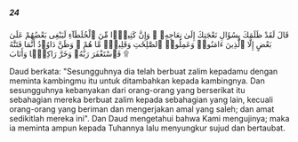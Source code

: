##### 24

<span class="ayah">قَالَ لَقَدْ ظَلَمَكَ بِسُؤَالِ نَعْجَتِكَ إِلَىٰ نِعَاجِهِۦ ۖ وَإِنَّ كَثِيرًۭا مِّنَ ٱلْخُلَطَآءِ لَيَبْغِى بَعْضُهُمْ عَلَىٰ بَعْضٍ إِلَّا ٱلَّذِينَ ءَامَنُوا۟ وَعَمِلُوا۟ ٱلصَّٰلِحَٰتِ وَقَلِيلٌۭ مَّا هُمْ ۗ وَظَنَّ دَاوُۥدُ أَنَّمَا فَتَنَّٰهُ فَٱسْتَغْفَرَ رَبَّهُۥ وَخَرَّ رَاكِعًۭا وَأَنَابَ ۩</span>

<span class="ayah_translation">Daud berkata: "Sesungguhnya dia telah berbuat zalim kepadamu dengan meminta kambingmu itu untuk ditambahkan kepada kambingnya. Dan sesungguhnya kebanyakan dari orang-orang yang berserikat itu sebahagian mereka berbuat zalim kepada sebahagian yang lain, kecuali orang-orang yang beriman dan mengerjakan amal yang saleh; dan amat sedikitlah mereka ini". Dan Daud mengetahui bahwa Kami mengujinya; maka ia meminta ampun kepada Tuhannya lalu menyungkur sujud dan bertaubat.</span>
